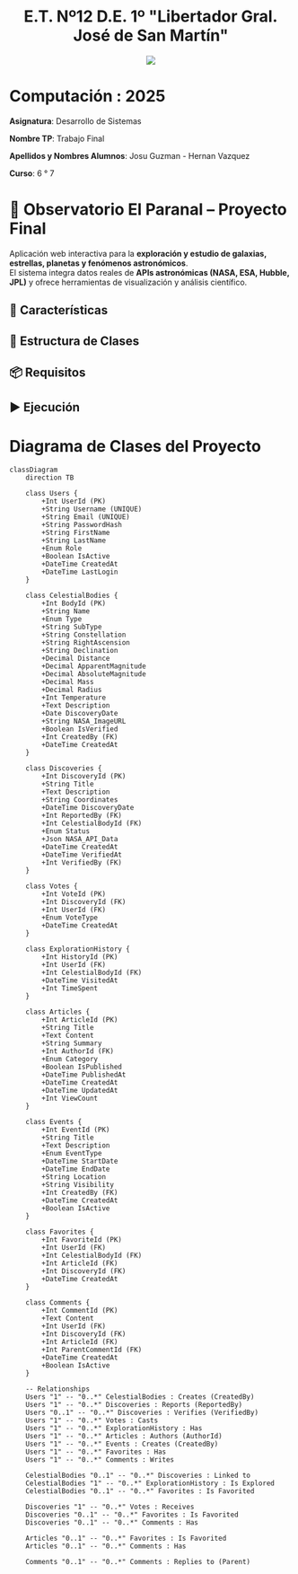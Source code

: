 <h1 align="center"> E.T. Nº12 D.E. 1º "Libertador Gral. José de San Martín" </h1>
<p align="center">
  <img src="https://et12.edu.ar/imgs/et12.gif">
</p>

# Computación : 2025

**Asignatura**: Desarrollo de Sistemas

**Nombre TP**: Trabajo Final 

**Apellidos y Nombres Alumnos**: Josu Guzman - Hernan Vazquez

**Curso**: 6 ° 7

# 🌌 Observatorio El Paranal – Proyecto Final  

Aplicación web interactiva para la **exploración y estudio de galaxias, estrellas, planetas y fenómenos astronómicos**.  
El sistema integra datos reales de **APIs astronómicas (NASA, ESA, Hubble, JPL)** y ofrece herramientas de visualización y análisis científico.

## 🚀 Características


## 🧱 Estructura de Clases


## 📦 Requisitos


## ▶️ Ejecución


# Diagrama de Clases del Proyecto

```mermaid
classDiagram
    direction TB

    class Users {
        +Int UserId (PK)
        +String Username (UNIQUE)
        +String Email (UNIQUE)
        +String PasswordHash
        +String FirstName
        +String LastName
        +Enum Role
        +Boolean IsActive
        +DateTime CreatedAt
        +DateTime LastLogin
    }

    class CelestialBodies {
        +Int BodyId (PK)
        +String Name
        +Enum Type
        +String SubType
        +String Constellation
        +String RightAscension
        +String Declination
        +Decimal Distance
        +Decimal ApparentMagnitude
        +Decimal AbsoluteMagnitude
        +Decimal Mass
        +Decimal Radius
        +Int Temperature
        +Text Description
        +Date DiscoveryDate
        +String NASA_ImageURL
        +Boolean IsVerified
        +Int CreatedBy (FK)
        +DateTime CreatedAt
    }

    class Discoveries {
        +Int DiscoveryId (PK)
        +String Title
        +Text Description
        +String Coordinates
        +DateTime DiscoveryDate
        +Int ReportedBy (FK)
        +Int CelestialBodyId (FK)
        +Enum Status
        +Json NASA_API_Data
        +DateTime CreatedAt
        +DateTime VerifiedAt
        +Int VerifiedBy (FK)
    }

    class Votes {
        +Int VoteId (PK)
        +Int DiscoveryId (FK)
        +Int UserId (FK)
        +Enum VoteType
        +DateTime CreatedAt
    }

    class ExplorationHistory {
        +Int HistoryId (PK)
        +Int UserId (FK)
        +Int CelestialBodyId (FK)
        +DateTime VisitedAt
        +Int TimeSpent
    }

    class Articles {
        +Int ArticleId (PK)
        +String Title
        +Text Content
        +String Summary
        +Int AuthorId (FK)
        +Enum Category
        +Boolean IsPublished
        +DateTime PublishedAt
        +DateTime CreatedAt
        +DateTime UpdatedAt
        +Int ViewCount
    }

    class Events {
        +Int EventId (PK)
        +String Title
        +Text Description
        +Enum EventType
        +DateTime StartDate
        +DateTime EndDate
        +String Location
        +String Visibility
        +Int CreatedBy (FK)
        +DateTime CreatedAt
        +Boolean IsActive
    }

    class Favorites {
        +Int FavoriteId (PK)
        +Int UserId (FK)
        +Int CelestialBodyId (FK)
        +Int ArticleId (FK)
        +Int DiscoveryId (FK)
        +DateTime CreatedAt
    }

    class Comments {
        +Int CommentId (PK)
        +Text Content
        +Int UserId (FK)
        +Int DiscoveryId (FK)
        +Int ArticleId (FK)
        +Int ParentCommentId (FK)
        +DateTime CreatedAt
        +Boolean IsActive
    }

    -- Relationships
    Users "1" -- "0..*" CelestialBodies : Creates (CreatedBy)
    Users "1" -- "0..*" Discoveries : Reports (ReportedBy)
    Users "0..1" -- "0..*" Discoveries : Verifies (VerifiedBy)
    Users "1" -- "0..*" Votes : Casts
    Users "1" -- "0..*" ExplorationHistory : Has
    Users "1" -- "0..*" Articles : Authors (AuthorId)
    Users "1" -- "0..*" Events : Creates (CreatedBy)
    Users "1" -- "0..*" Favorites : Has
    Users "1" -- "0..*" Comments : Writes

    CelestialBodies "0..1" -- "0..*" Discoveries : Linked to
    CelestialBodies "1" -- "0..*" ExplorationHistory : Is Explored
    CelestialBodies "0..1" -- "0..*" Favorites : Is Favorited

    Discoveries "1" -- "0..*" Votes : Receives
    Discoveries "0..1" -- "0..*" Favorites : Is Favorited
    Discoveries "0..1" -- "0..*" Comments : Has

    Articles "0..1" -- "0..*" Favorites : Is Favorited
    Articles "0..1" -- "0..*" Comments : Has

    Comments "0..1" -- "0..*" Comments : Replies to (Parent)
```